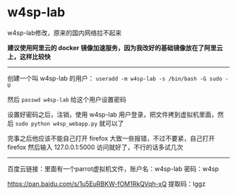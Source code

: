 # w4sp-lab
w4sp-lab修改，原来的国内网络拉不起来

**建议使用阿里云的 docker 镜像加速服务，因为我改好的基础镜像放在了阿里云上，这样比较快**

----------------------------------

创建一个叫 w4sp-lab 的用户：
`useradd -m w4sp-lab -s /bin/bash -G sudo -U`

然后 `passwd w4sp-lab` 给这个用户设置密码

设置好密码之后，注销，使用 w4sp-lab 用户登录，把文件拷到虚拟机里面，然后 `sudo python w4sp_webapp.py` 就可以了

完事之后他应该不能自己打开 firefox 大致一些报错，不过不要紧，自己打开 firefox 然后输入 127.0.0.1:5000 访问就好了，不行的话多试几次

-------------------------------------------

百度云链接：里面有一个parrot虚拟机文件，账户名：w4sp-lab   密码：w4sp

https://pan.baidu.com/s/1u5EuRBKW-fOM1RkQVqh-xQ 
提取码：lggz



